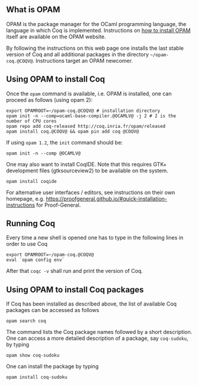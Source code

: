 
## What is OPAM

OPAM is the package manager for the OCaml programming language, the language
in which Coq is implemented.
Instructions on
[how to install OPAM](http://opam.ocaml.org/doc/Install.html)
itself are available on the OPAM website.

By following the instructions on this web page one installs the last stable
version of Coq and all additional packages in the directory `~/opam-coq.@COQV@`.
Instructions target an OPAM newcomer.

## Using OPAM to install Coq

Once the `opam` command is available, i.e. OPAM is installed, one can
proceed as follows (using opam 2):

    export OPAMROOT=~/opam-coq.@COQV@ # installation directory
    opam init -n --comp=ocaml-base-compiler.@OCAMLV@ -j 2 # 2 is the number of CPU cores
    opam repo add coq-released http://coq.inria.fr/opam/released
    opam install coq.@COQV@ && opam pin add coq @COQV@

If using `opam 1.2`, the `init` command should be:

    opam init -n --comp @OCAMLV@

One may also want to install CoqIDE.  Note that this requires GTK+ development
files (gtksourceview2) to be available on the system.

    opam install coqide

For alternative user interfaces / editors, see instructions on their own
homepage, e.g. <https://proofgeneral.github.io/#quick-installation-instructions>
for Proof-General.

## Running Coq

Every time a new shell is opened one has to type in the following lines
in order to use Coq

    export OPAMROOT=~/opam-coq.@COQV@
    eval `opam config env`

After that `coqc -v` shall run and print the version of Coq.

## Using OPAM to install Coq packages

If Coq has been installed as described above, the list of available Coq
packages can be accessed as follows

    opam search coq

The command lists the Coq package names followed by a short description.
One can access a more detailed description of a package, say `coq-sudoku`,
by typing

    opam show coq-sudoku

One can install the package by typing

    opam install coq-sudoku
